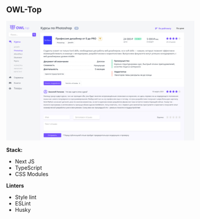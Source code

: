 ## OWL-Top

![alt text](public/photoshop-otzovik.png)

**Stack:**

- Next JS
- TypeScript
- CSS Modules

**Linters**

- Style lint
- ESLint
- Husky
